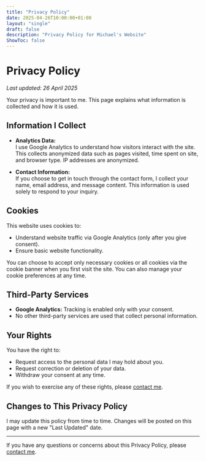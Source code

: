 ```yaml
---
title: "Privacy Policy"
date: 2025-04-26T10:00:00+01:00
layout: "single"
draft: false
description: "Privacy Policy for Michael's Website"
ShowToc: false
---
```


# Privacy Policy

_Last updated: 26 April 2025_

Your privacy is important to me. This page explains what information is collected and how it is used.

## Information I Collect

- **Analytics Data:**  
  I use Google Analytics to understand how visitors interact with the site. This collects anonymized data such as pages visited, time spent on site, and browser type. IP addresses are anonymized.

- **Contact Information:**  
  If you choose to get in touch through the contact form, I collect your name, email address, and message content. This information is used solely to respond to your inquiry.

## Cookies

This website uses cookies to:

- Understand website traffic via Google Analytics (only after you give consent).
- Ensure basic website functionality.

You can choose to accept only necessary cookies or all cookies via the cookie banner when you first visit the site. You can also manage your cookie preferences at any time.

## Third-Party Services

- **Google Analytics:** Tracking is enabled only with your consent.
- No other third-party services are used that collect personal information.

## Your Rights

You have the right to:

- Request access to the personal data I may hold about you.
- Request correction or deletion of your data.
- Withdraw your consent at any time.

If you wish to exercise any of these rights, please [contact me](/contact).

## Changes to This Privacy Policy

I may update this policy from time to time. Changes will be posted on this page with a new "Last Updated" date.

---

If you have any questions or concerns about this Privacy Policy, please [contact me](/contact).